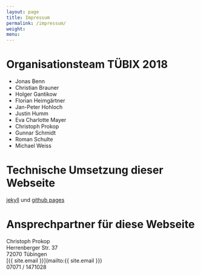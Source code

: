 ```yaml
---
layout: page
title: Impressum
permalink: /impressum/
weight:
menu:
---
```


# Organisationsteam T&Uuml;BIX 2018

* Jonas Benn
* Christian Brauner
* Holger Gantikow
* Florian Heimgärtner
* Jan-Peter Hohloch
* Justin Humm
* Eva Charlotte Mayer
* Christoph Prokop
* Gunnar Schmidt
* Roman Schulte
* Michael Weiss

# Technische Umsetzung dieser Webseite
<a href="http://jekyllrb.com/" target="_blank">jekyll</a> und <a href="https://pages.github.com" target="_blank">github pages</a>

# Ansprechpartner für diese Webseite<br />
Christoph Prokop<br />
Herrenberger Str. 37<br />
72070 T&uuml;bingen<br />
[{{ site.email }}](mailto:{{ site.email }})<br />
07071 / 1471028<br />
